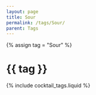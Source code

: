 ```yaml
---
layout: page
title: Sour
permalink: /tags/Sour/
parent: Tags
---
```

{% assign tag = "Sour" %}
# {{ tag }}
{% include cocktail_tags.liquid %}